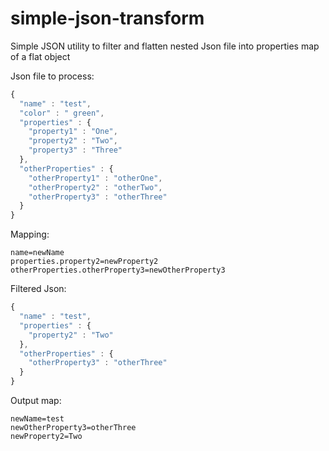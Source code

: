 # simple-json-transform

Simple JSON utility to filter and flatten nested Json file into properties map of a flat object

Json file to process:

```javascript
{
  "name" : "test",
  "color" : " green",
  "properties" : {
    "property1" : "One",
    "property2" : "Two",
    "property3" : "Three"
  },
  "otherProperties" : {
    "otherProperty1" : "otherOne",
    "otherProperty2" : "otherTwo",
    "otherProperty3" : "otherThree"
  }
}
```
Mapping:

```
name=newName
properties.property2=newProperty2
otherProperties.otherProperty3=newOtherProperty3
```

Filtered Json:

```javascript
{
  "name" : "test",
  "properties" : {
    "property2" : "Two"
  },
  "otherProperties" : {
    "otherProperty3" : "otherThree"
  }
}
```
Output map:
```
newName=test 
newOtherProperty3=otherThree 
newProperty2=Two
```
